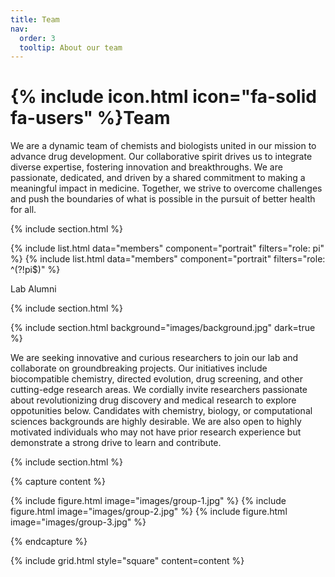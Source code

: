 ```yaml
---
title: Team
nav:
  order: 3
  tooltip: About our team
---
```


# {% include icon.html icon="fa-solid fa-users" %}Team

We are a dynamic team of chemists and biologists united in our mission to advance drug development. Our collaborative spirit drives us to integrate diverse expertise, fostering innovation and breakthroughs. We are passionate, dedicated, and driven by a shared commitment to making a meaningful impact in medicine. Together, we strive to overcome challenges and push the boundaries of what is possible in the pursuit of better health for all.

{% include section.html %}

{% include list.html data="members" component="portrait" filters="role: pi" %}
{% include list.html data="members" component="portrait" filters="role: ^(?!pi$)" %}

Lab Alumni

{% include section.html %}

{% include section.html background="images/background.jpg" dark=true %}

We are seeking innovative and curious researchers to join our lab and collaborate on groundbreaking projects. Our initiatives include biocompatible chemistry, directed evolution, drug screening, and other cutting-edge research areas. We cordially invite researchers passionate about revolutionizing drug discovery and medical research to explore oppotunities below. Candidates with chemistry, biology, or computational sciences backgrounds are highly desirable. We are also open to highly motivated individuals who may not have prior research experience but demonstrate a strong drive to learn and contribute.

{% include section.html %}

{% capture content %}

{% include figure.html image="images/group-1.jpg" %}
{% include figure.html image="images/group-2.jpg" %}
{% include figure.html image="images/group-3.jpg" %}

{% endcapture %}

{% include grid.html style="square" content=content %}
